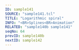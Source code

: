 ```yaml
---
ID: sample141
SOURCE: "sample141.tcl"
TITLE: "Logarithmic spiral"
INFO: "<BR>Splines<BR>Animation"
RELATED: "sample140b sample141"
seqNo: 64
prevID: sample140b
nextID: sample142
---
```

